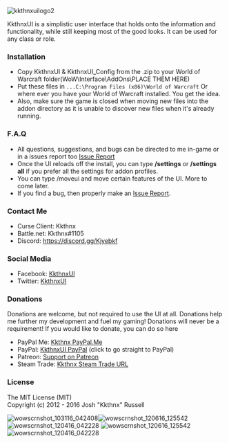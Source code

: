 ![kkthnxuilogo2](https://cloud.githubusercontent.com/assets/1692977/19082420/14dd3d3c-8a2c-11e6-818f-0f6a404678be.png)  

KkthnxUI is a simplistic user interface that holds onto the information and functionality, while still keeping most of the good looks.
It can be used for any class or role.      

### Installation      
* Copy KkthnxUI & KkthnxUI_Config from the .zip to your World of Warcraft folder(WoW\Interface\AddOns\PLACE THEM HERE)
* Put these files  in `...C:\Program Files (x86)\World of Warcraft` Or where ever you have your World of Warcraft installed. You get the idea.   
* Also, make sure the game is closed when moving new files into the addon directory as it is unable to discover new files when it's already running.

### F.A.Q   
* All questions, suggestions, and bugs can be directed to me in-game or in a issues report too [Issue Report](https://github.com/Kkthnx/KkthnxUI_Legion/issues/new)      
* Once the UI reloads off the install, you can type **/settings** or **/settings all** if you prefer all the settings for addon profiles.   
* You can type /moveui and move certain features of the UI. More to come later.    
* If you find a bug, then properly make an [Issue Report](https://github.com/Kkthnx/KkthnxUI_Legion/issues/new).   
   
### Contact Me   
* Curse Client: Kkthnx      
* Battle.net: Kkthnx#1105   
* Discord: https://discord.gg/Kjyebkf   
   
### Social Media
* Facebook: [KkthnxUI](https://www.facebook.com/kkthnxui)   
* Twitter: [KkthnxUI](https://twitter.com/KkthnxUI)

### Donations   
Donations are welcome, but not required to use the UI at all. Donations help me further my development and fuel my gaming! Donations will never be a requirement! If you would like to donate, you can do so here

* PayPal Me: [Kkthnx PayPal.Me](https://www.paypal.me/kkthnx)
* PayPal: [KkthnxUI PayPal](https://www.paypal.com/cgi-bin/webscr?cmd=_donations&business=XC5463FDLTKSE&lc=US&item_name=KkthnxUI&item_number=55846984&currency_code=USD&bn=PP%2dDonationsBF%3abtn_donateCC_LG%2egif%3aNonHosted) (click to go straight to PayPal)   
* Patreon: [Support on Patreon](https://www.patreon.com/kkthnx)   
* Steam Trade: [Kkthnx Steam Trade URL](https://steamcommunity.com/tradeoffer/new/?partner=21318157&token=hTlU3SPa)

### License    
The MIT License (MIT)   
Copyright (c) 2012 - 2016 Josh "Kkthnx" Russell   
   
![wowscrnshot_103116_042408](https://cloud.githubusercontent.com/assets/1692977/19891951/d218946c-a018-11e6-8c63-a5e814147ef9.jpg)![wowscrnshot_120616_125542](https://cloud.githubusercontent.com/assets/1692977/20976587/f778165a-bc70-11e6-9ac2-ceedbf20442e.jpg)
![wowscrnshot_120416_042228](https://cloud.githubusercontent.com/assets/1692977/20976588/f77ad1e2-bc70-11e6-9558-f930ca847d22.jpg)
![wowscrnshot_120616_125542](https://cloud.githubusercontent.com/assets/1692977/20976587/f778165a-bc70-11e6-9ac2-ceedbf20442e.jpg)
![wowscrnshot_120416_042228](https://cloud.githubusercontent.com/assets/1692977/20976588/f77ad1e2-bc70-11e6-9558-f930ca847d22.jpg)
